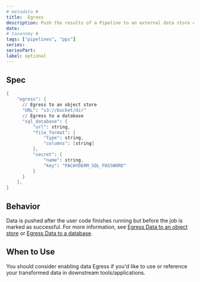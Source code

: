 ```yaml
---
# metadata # 
title:  Egress
description: Push the results of a Pipeline to an external data store or an SQL Database.
date: 
# taxonomy #
tags: ["pipelines", "pps"]
series:
seriesPart:
label: optional
---
```



## Spec

```s
{
    "egress": {
      // Egress to an object store
      "URL": "s3://bucket/dir"
      // Egress to a database
      "sql_database": {
          "url": string,
          "file_format": {
              "type": string,
              "columns": [string]
          },
          "secret": {
              "name": string,
              "key": "PACHYDERM_SQL_PASSWORD"
          }
      }
    },
}
```

## Behavior 

Data is pushed after the user code finishes running but before the job is marked as successful. For more information, see [Egress Data to an object store](../../how-tos/basic-data-operations/export-data-out-pachyderm/export-data-egress) or [Egress Data to a database](../../how-tos/basic-data-operations/export-data-out-pachyderm/sql-egress).


## When to Use 

You should consider enabling data Egress if you'd like to use or reference your transformed data in downstream tools/applications. 